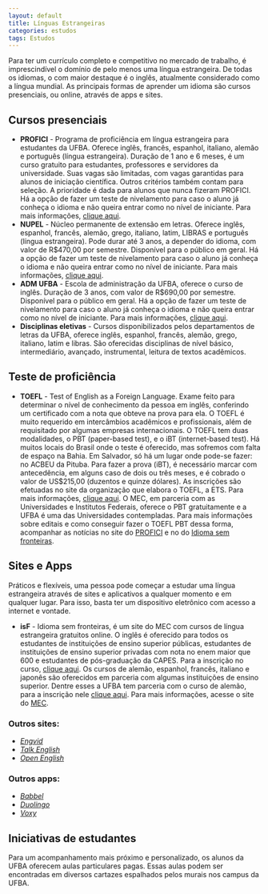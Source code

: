 ```yaml
---
layout: default
title: Línguas Estrangeiras
categories: estudos
tags: Estudos
---
```


Para ter um currículo completo e competitivo no mercado de trabalho, é imprescindível o domínio de pelo menos uma língua estrangeira. De todas os idiomas, o com maior destaque é o inglês, atualmente considerado como a língua mundial. As principais formas de aprender um idioma são cursos presenciais, ou online, através de apps e sites.

## Cursos presenciais 

* **PROFICI** - Programa de proficiência em língua estrangeira para estudantes da UFBA. Oferece inglês, francês, espanhol, italiano, alemão e português (língua estrangeira). Duração de 1 ano e 6 meses, é um curso gratuito para estudantes, professores e servidores da universidade. Suas vagas são limitadas, com vagas garantidas para alunos de iniciação científica. Outros critérios também contam para seleção. A prioridade é dada para alunos que nunca fizeram PROFICI. Há a opção de fazer um teste de nivelamento para caso o aluno já conheça o idioma e não queira entrar como no nível de iniciante. Para mais informações, [clique aqui](https://profici.ufba.br/).
* **NUPEL** - Núcleo permanente de extensão em letras. Oferece inglês, espanhol, francês, alemão, grego, italiano, latim, LIBRAS e português (língua estrangeira). Pode durar até 3 anos, a depender do idioma, com valor de R$470,00 por semestre. Disponível para o público em geral. Há a opção de fazer um teste de nivelamento para caso o aluno já conheça o idioma e não queira entrar como no nível de iniciante. Para mais informações, [clique aqui](https://nupel.ufba.br/).
* **ADM UFBA** - Escola de administração da UFBA, oferece o curso de inglês. Duração de 3 anos, com valor de R$690,00 por semestre. Disponível para o público em geral. Há a opção de fazer um teste de nivelamento para caso o aluno já conheça o idioma e não queira entrar como no nível de iniciante. Para mais informações, [clique aqui](http://www.adm.ufba.br/).
* **Disciplinas eletivas** - Cursos disponibilizados pelos departamentos de letras da UFBA, oferece inglês, espanhol, francês, alemão, grego, italiano, latim e libras. São oferecidas disciplinas de nível básico, intermediário, avançado, instrumental, leitura de textos acadêmicos. 

## Teste de proficiência

* **TOEFL** - Test of English as a Foreign Language. Exame feito para determinar o nível de conhecimento da pessoa em inglês, conferindo um certificado com a nota que obteve na prova para ela. O TOEFL é muito requerido em intercâmbios acadêmicos e profissionais, além de requisitado por algumas empresas internacionais. O TOEFL tem duas modalidades, o PBT (paper-based test), e o iBT (internet-based test). Há muitos locais do Brasil onde o teste é oferecido, mas sofremos com falta de espaço na Bahia. Em Salvador, só há um lugar onde pode-se fazer: no ACBEU da Pituba. Para fazer a prova (iBT), é necessário marcar com antecedência, em alguns caso de dois ou três meses, e é cobrado o valor de  US$215,00 (duzentos e quinze dólares). As inscrições são efetuadas no site da organização que elabora o TOEFL, a ETS. Para mais informações, [clique aqui](https://www.ets.org/pt/toefl). O MEC, em parceria com as Universidades e Institutos Federais, oferece o PBT gratuitamente e a UFBA é uma das Universidades contempladas. Para mais informações sobre editais e como conseguir fazer o TOEFL PBT dessa forma, acompanhar as notícias no site do [PROFICI](https://profici.ufba.br/) e no do [Idioma sem fronteiras](http://isf.mec.gov.br/ingles/pt-br/).

## Sites e Apps

Práticos e flexíveis, uma pessoa pode começar a estudar uma língua estrangeira através de sites e aplicativos a qualquer momento e em qualquer lugar. Para isso, basta ter um dispositivo eletrônico com acesso a internet e vontade.

* **isF** - Idioma sem fronteiras, é um site do MEC com cursos de língua estrangeira gratuitos online. O inglês é oferecido para todos os estudantes de instituições de ensino superior públicas, estudantes de instituições de ensino superior privadas com nota no enem maior que 600 e estudantes de pós-graduação da CAPES. Para a inscrição no curso, [clique aqui](http://www.myenglishonline.com.br/). Os cursos de alemão, espanhol, francês, italiano e japonês são oferecidos em parceria com algumas instituições de ensino superior. Dentre esses a UFBA tem parceria com o curso de alemão, para a inscrição nele [clique aqui](https://www.isf-alemao.de/pt-br/). Para mais informações, acesse o site do [MEC](http://isf.mec.gov.br/).

### Outros sites:

* [*Engvid*](http://www.engvid.com/)
* [*Talk English*](http://www.talkenglish.com/)
* [*Open English*](http://www.openenglish.com.br/)

### Outros apps:

* [*Babbel*](https://play.google.com/store/apps/details?id=com.babbel.mobile.android.en)
* [*Duolingo*](https://play.google.com/store/apps/details?id=com.duolingo)
* [*Voxy*](https://play.google.com/store/apps/details?id=com.voxy.news)

## Iniciativas de estudantes 

Para um acompanhamento mais próximo e personalizado, os alunos da UFBA oferecem aulas particulares pagas. Essas aulas podem ser encontradas em diversos cartazes espalhados pelos murais nos campus da UFBA.
